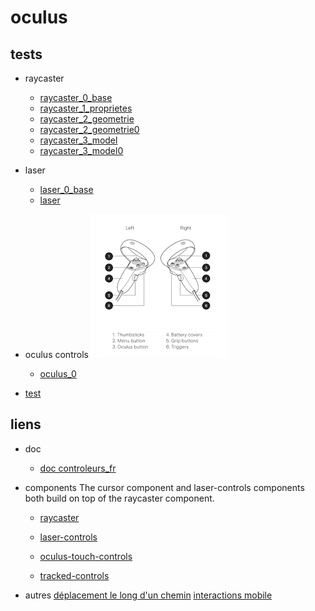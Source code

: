 # oculus


## tests
* raycaster
    * [raycaster_0_base](https://eminet666.github.io/eminet_VR/x_oculus/raycaster_0_base.html)
    * [raycaster_1_proprietes](https://eminet666.github.io/eminet_VR/x_oculus/raycaster_1_proprietes.html)
    * [raycaster_2_geometrie](https://eminet666.github.io/eminet_VR/x_oculus/raycaster_2_geometrie.html)
    * [raycaster_2_geometrie0](https://eminet666.github.io/eminet_VR/x_oculus/raycaster_2_geometrie0.html)
    * [raycaster_3_model](https://eminet666.github.io/eminet_VR/x_oculus/raycaster_3_model.html)
    * [raycaster_3_model0](https://eminet666.github.io/eminet_VR/x_oculus/raycaster_3_model0.html)

* laser    
    * [laser_0_base](https://eminet666.github.io/eminet_VR/x_oculus/laser_0_base.html)
    * [laser](https://eminet666.github.io/eminet_VR/x_oculus/laser.html)

* oculus controls
![manettes](./manettes.png)
    * [oculus_0](https://eminet666.github.io/eminet_VR/x_oculus/oculus_0.html)


* [test](https://aframe.io/aframe/examples/test/laser-controls/)

## liens
* doc
    * [doc controleurs_fr](https://sodocumentation.net/aframe/topic/10112/controls--component-)

* components
The cursor component and laser-controls components both build on top of the raycaster component.
    * [raycaster](https://github.com/aframevr/aframe/blob/master/docs/components/raycaster.md)

    * [laser-controls](https://github.com/aframevr/aframe/blob/master/docs/components/laser-controls.md)
    * [oculus-touch-controls](https://github.com/aframevr/aframe/blob/master/docs/components/oculus-touch-controls.md)
    * [tracked-controls](https://github.com/aframevr/aframe/blob/master/docs/components/tracked-controls.md)


* autres
[déplacement le long d'un chemin](https://github.com/protyze/aframe-alongpath-component)
[interactions mobile](https://ar-js-org.github.io/AR.js-Docs/ui-events/)
